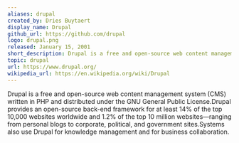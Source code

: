 ```yaml
---
aliases: drupal
created_by: Dries Buytaert
display_name: Drupal
github_url: https://github.com/drupal
logo: drupal.png
released: January 15, 2001
short_description: Drupal is a free and open-source web content management system (CMS) written in PHP and distributed under the GNU General Public License
topic: drupal
url: https://www.drupal.org/
wikipedia_url: https://en.wikipedia.org/wiki/Drupal
---
```

Drupal is a free and open-source web content management system (CMS) written in PHP and distributed under the GNU General Public License.Drupal provides an open-source back-end framework for at least 14% of the top 10,000 websites worldwide and 1.2% of the top 10 million websites—ranging from personal blogs to corporate, political, and government sites.Systems also use Drupal for knowledge management and for business collaboration.
